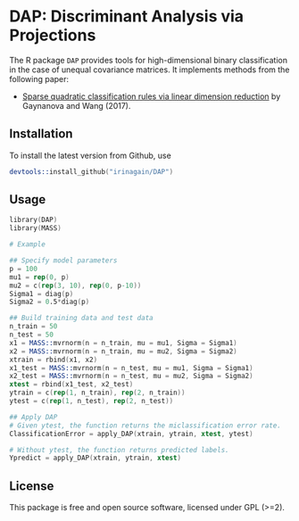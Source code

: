 # DAP: Discriminant Analysis via Projections
The R package `DAP` provides tools for high-dimensional binary classification in the case of unequal covariance matrices. It  implements methods from the following paper:
* [Sparse quadratic classification rules via linear dimension reduction](https://arxiv.org/abs/1711.04817) by Gaynanova and Wang (2017).

## Installation

To install the latest version from Github, use
```s
devtools::install_github("irinagain/DAP")
```
## Usage

```s
library(DAP)
library(MASS)

# Example 

## Specify model parameters
p = 100
mu1 = rep(0, p)
mu2 = c(rep(3, 10), rep(0, p-10))
Sigma1 = diag(p)
Sigma2 = 0.5*diag(p)

## Build training data and test data
n_train = 50
n_test = 50
x1 = MASS::mvrnorm(n = n_train, mu = mu1, Sigma = Sigma1)
x2 = MASS::mvrnorm(n = n_train, mu = mu2, Sigma = Sigma2)
xtrain = rbind(x1, x2)
x1_test = MASS::mvrnorm(n = n_test, mu = mu1, Sigma = Sigma1)
x2_test = MASS::mvrnorm(n = n_test, mu = mu2, Sigma = Sigma2)
xtest = rbind(x1_test, x2_test)
ytrain = c(rep(1, n_train), rep(2, n_train))
ytest = c(rep(1, n_test), rep(2, n_test))

## Apply DAP
# Given ytest, the function returns the miclassification error rate.
ClassificationError = apply_DAP(xtrain, ytrain, xtest, ytest)

# Without ytest, the function returns predicted labels.
Ypredict = apply_DAP(xtrain, ytrain, xtest)

```

<!--## List of functions

### Exported

#### DAP
The function `apply_DAP` applies the proposed method DAP

#### Cross Validation
The function `cv_DAP` selects tuning parameter using 5-fold cross validation as default.

#### Standardize original data
The function `standardizeData` scales the data matrix by centering and scaling each variable.

#### solve optimization problem with  a single lambda (using C code)
The function `solve_DAP_C` applies block-coordinate algorithm to solve the optimization problem with a single lambda.

#### solve optimization problem with  a sequence of lambda
The function `solve_DAP_seq` solves the optimization problem for a sequence of lambda values via `solve_DAP_C`.

#### implement new classification rule using 2-dimensional space formed by DAP
The function `classify_DAP` performs the classification based on found solution.

-->

## License
This package is free and open source software, licensed under GPL (>=2).
